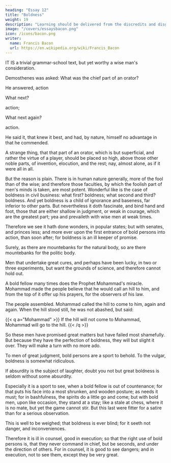 ```yaml
---
heading: "Essay 12"
title: "Boldness"
weight: 19
description: "Learning should be delivered from the discredits and disgraces which it has received from disguised ignorance"
image: "/covers/essaysbacon.png"
icon: /icons/bacon.png
writer:
  name: Francis Bacon
  url: https://en.wikipedia.org/wiki/Francis_Bacon
---
```



IT IS a trivial grammar-school text, but yet worthy a wise man's consideration. 

Demosthenes was asked: What was the chief part of an orator? 

He answered, action

What next? 

action; 

What next again? 

action. 

He said it, that knew it best, and had, by nature, himself no advantage in that he commended. 

A strange thing, that that part of an orator, which is but superficial, and rather the virtue of a player, should be placed so high, above those other noble parts, of invention, elocution, and the rest; nay, almost alone, as if it were all in all. 

But the reason is plain. There is in human nature generally, more of the fool than of the wise; and therefore those faculties, by which the foolish part of men's minds is taken, are most potent. Wonderful like is the case of boldness in civil business: what first? boldness; what second and third? boldness. And yet boldness is a child of ignorance and baseness, far inferior to other parts. But nevertheless it doth fascinate, and bind hand and foot, those that are either shallow in judgment, or weak in courage, which are the greatest part; yea and prevaileth with wise men at weak times. 

Therefore we see it hath done wonders, in popular states; but with senates, and princes less; and more ever upon the first entrance of bold persons into action, than soon after; for boldness is an ill keeper of promise. 

Surely, as there are mountebanks for the natural body, so are there mountebanks for the politic body.

Men that undertake great cures, and perhaps have been lucky, in two or three experiments, but want the grounds of science, and therefore cannot hold out. 

A bold fellow many times does the Prophet Mohammad's miracle. Mohammad made the people believe that he would call an hill to him, and from the top of it offer up his prayers, for the observers of his law. 

The people assembled. Mohammad called the hill to come to him, again and again. When the hill stood still, he was not abashed, but said: 

{{< q a="Mohammad" >}}
If the hill will not come to Mohammad, Mohammad will go to the hill. 
{{< /q >}}


So these men have promised great matters but have failed most shamefully. But because they have the perfection of boldness, they will but slight it over. They will make a turn with no more ado.

To men of great judgment, bold persons are a sport to behold. To the vulgar, boldness is somewhat ridiculous.

If absurdity is the subject of laughter, doubt you not but great boldness is seldom without some absurdity.

Especially it is a sport to see, when a bold fellow is out of countenance; for that puts his face into a most shrunken, and wooden posture; as needs it must; for in bashfulness, the spirits do a little go and come; but with bold men, upon like occasion, they stand at a stay; like a stale at chess, where it is no mate, but yet the game cannot stir. But this last were fitter for a satire than for a serious observation. 

This is well to be weighed; that boldness is ever blind; for it seeth not danger, and inconveniences. 

Therefore it is ill in counsel, good in execution; so that the right use of bold persons is, that they never command in chief, but be seconds, and under the direction of others. For in counsel, it is good to see dangers; and in execution, not to see them, except they be very great.
